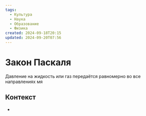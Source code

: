 ```yaml
---
tags:
  - Культура
  - Наука
  - Образование
  - Физика
created: 2024-09-18T20:15
updated: 2024-09-20T07:56
---
```

# Закон Паскаля

Давление на жидкость или газ передаётся равномерно во все направлениях мя

## Контекст
- 

